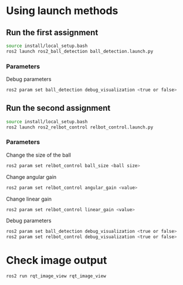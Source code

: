 # Using launch methods
## Run the first assignment
```bash
source install/local_setup.bash
ros2 launch ros2_ball_detection ball_detection.launch.py
```

### Parameters
Debug parameters
```bash
ros2 param set ball_detection debug_visualization <true or false>
```

## Run the second assignment
```bash
source install/local_setup.bash
ros2 launch ros2_relbot_control relbot_control.launch.py
```

### Parameters
Change the size of the ball
```bash
ros2 param set relbot_control ball_size <ball size>
```

Change angular gain 
```bash
ros2 param set relbot_control angular_gain <value>
```

Change linear gain 
```bash
ros2 param set relbot_control linear_gain <value>
```

Debug parameters
```bash
ros2 param set ball_detection debug_visualization <true or false>
ros2 param set relbot_control debug_visualization <true or false>
```

# Check image output
```bash
ros2 run rqt_image_view rqt_image_view 
```